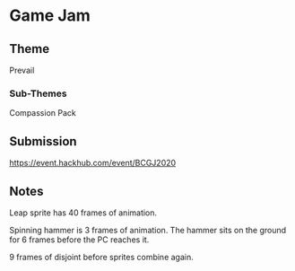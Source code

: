 # Game Jam

## Theme

Prevail

### Sub-Themes

Compassion
Pack

## Submission

https://event.hackhub.com/event/BCGJ2020

## Notes

Leap sprite has 40 frames of animation.

Spinning hammer is 3 frames of animation.
The hammer sits on the ground for 6 frames before the PC reaches it.

9 frames of disjoint before sprites combine again.
